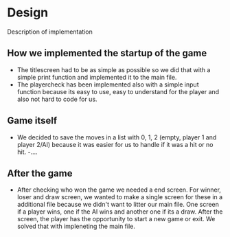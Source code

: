 # Design
Description of implementation

## How we implemented the startup of the game
- The titlescreen had to be as simple as possible so we did that with a simple print function and implemented it to the main file.
- The playercheck has been implemented also with a simple input function because its easy to use, easy to understand for the player and also not hard to code for us.
## Game itself
-  We decided to save the moves in a list with 0, 1, 2 (empty, player 1 and player 2/AI) because it was easier for us to handle if it was a hit or no hit. 
-....

## After the game
-  After checking who won the game we needed a end screen. For winner, loser and draw screen, we wanted to make a single screen for these in a additional file because we didn't want to litter our main file. One screen if a player wins, one if the AI wins and another one if its a draw. After the screen, the player has the opportunity to start a new game or exit. We solved that with impleneting the main file.

